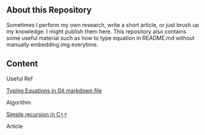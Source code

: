 ## About this Repository
Sometimes I perform my own research, write a short article, or just brush up my knowledge. I might publish them here. This repository also contains some useful material such as how to type equation in README.md without manually embedding img everytime.

## Content

Useful Ref

[Typing Equations in Git markdown file](/references/Equations_in_markdown/)


Algorithm

[Simple recursion in C++](/algorithm/recursion)


Article